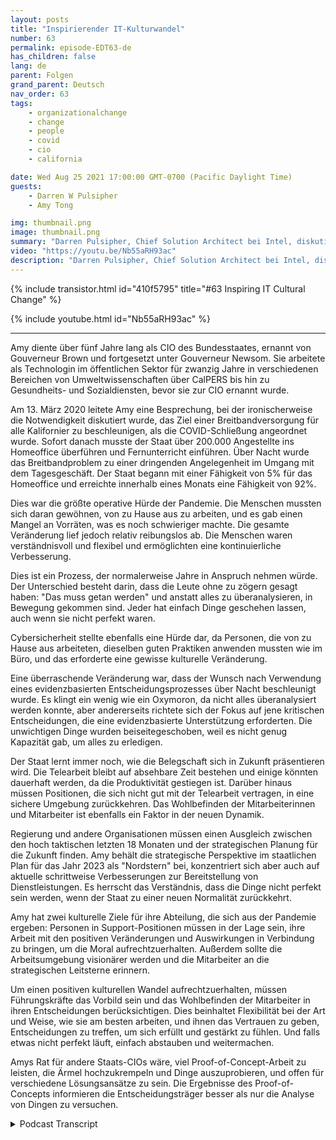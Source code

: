 ```yaml
---
layout: posts
title: "Inspirierender IT-Kulturwandel"
number: 63
permalink: episode-EDT63-de
has_children: false
lang: de
parent: Folgen
grand_parent: Deutsch
nav_order: 63
tags:
    - organizationalchange
    - change
    - people
    - covid
    - cio
    - california

date: Wed Aug 25 2021 17:00:00 GMT-0700 (Pacific Daylight Time)
guests:
    - Darren W Pulsipher
    - Amy Tong

img: thumbnail.png
image: thumbnail.png
summary: "Darren Pulsipher, Chief Solution Architect bei Intel, diskutiert mit Amy Tong, CIO des Bundesstaates Kalifornien, im Zuge der COVID-Pandemie über die inspirierende kulturelle Veränderung."
video: "https://youtu.be/Nb55aRH93ac"
description: "Darren Pulsipher, Chief Solution Architect bei Intel, diskutiert mit Amy Tong, CIO des Bundesstaates Kalifornien, im Zuge der COVID-Pandemie über die inspirierende kulturelle Veränderung."
---
```


<div>
{% include transistor.html id="410f5795" title="#63 Inspiring IT Cultural Change" %}

{% include youtube.html id="Nb55aRH93ac" %}
</div>

---

Amy diente über fünf Jahre lang als CIO des Bundesstaates, ernannt von Gouverneur Brown und fortgesetzt unter Gouverneur Newsom. Sie arbeitete als Technologin im öffentlichen Sektor für zwanzig Jahre in verschiedenen Bereichen von Umweltwissenschaften über CalPERS bis hin zu Gesundheits- und Sozialdiensten, bevor sie zur CIO ernannt wurde.

Am 13. März 2020 leitete Amy eine Besprechung, bei der ironischerweise die Notwendigkeit diskutiert wurde, das Ziel einer Breitbandversorgung für alle Kalifornier zu beschleunigen, als die COVID-Schließung angeordnet wurde. Sofort danach musste der Staat über 200.000 Angestellte ins Homeoffice überführen und Fernunterricht einführen. Über Nacht wurde das Breitbandproblem zu einer dringenden Angelegenheit im Umgang mit dem Tagesgeschäft. Der Staat begann mit einer Fähigkeit von 5% für das Homeoffice und erreichte innerhalb eines Monats eine Fähigkeit von 92%.

Dies war die größte operative Hürde der Pandemie. Die Menschen mussten sich daran gewöhnen, von zu Hause aus zu arbeiten, und es gab einen Mangel an Vorräten, was es noch schwieriger machte. Die gesamte Veränderung lief jedoch relativ reibungslos ab. Die Menschen waren verständnisvoll und flexibel und ermöglichten eine kontinuierliche Verbesserung.

Dies ist ein Prozess, der normalerweise Jahre in Anspruch nehmen würde. Der Unterschied besteht darin, dass die Leute ohne zu zögern gesagt haben: "Das muss getan werden" und anstatt alles zu überanalysieren, in Bewegung gekommen sind. Jeder hat einfach Dinge geschehen lassen, auch wenn sie nicht perfekt waren.

Cybersicherheit stellte ebenfalls eine Hürde dar, da Personen, die von zu Hause aus arbeiteten, dieselben guten Praktiken anwenden mussten wie im Büro, und das erforderte eine gewisse kulturelle Veränderung.

Eine überraschende Veränderung war, dass der Wunsch nach Verwendung eines evidenzbasierten Entscheidungsprozesses über Nacht beschleunigt wurde. Es klingt ein wenig wie ein Oxymoron, da nicht alles überanalysiert werden konnte, aber andererseits richtete sich der Fokus auf jene kritischen Entscheidungen, die eine evidenzbasierte Unterstützung erforderten. Die unwichtigen Dinge wurden beiseitegeschoben, weil es nicht genug Kapazität gab, um alles zu erledigen.

Der Staat lernt immer noch, wie die Belegschaft sich in Zukunft präsentieren wird. Die Telearbeit bleibt auf absehbare Zeit bestehen und einige könnten dauerhaft werden, da die Produktivität gestiegen ist. Darüber hinaus müssen Positionen, die sich nicht gut mit der Telearbeit vertragen, in eine sichere Umgebung zurückkehren. Das Wohlbefinden der Mitarbeiterinnen und Mitarbeiter ist ebenfalls ein Faktor in der neuen Dynamik.

Regierung und andere Organisationen müssen einen Ausgleich zwischen den hoch taktischen letzten 18 Monaten und der strategischen Planung für die Zukunft finden. Amy behält die strategische Perspektive im staatlichen Plan für das Jahr 2023 als "Nordstern" bei, konzentriert sich aber auch auf aktuelle schrittweise Verbesserungen zur Bereitstellung von Dienstleistungen. Es herrscht das Verständnis, dass die Dinge nicht perfekt sein werden, wenn der Staat zu einer neuen Normalität zurückkehrt.

Amy hat zwei kulturelle Ziele für ihre Abteilung, die sich aus der Pandemie ergeben: Personen in Support-Positionen müssen in der Lage sein, ihre Arbeit mit den positiven Veränderungen und Auswirkungen in Verbindung zu bringen, um die Moral aufrechtzuerhalten. Außerdem sollte die Arbeitsumgebung visionärer werden und die Mitarbeiter an die strategischen Leitsterne erinnern.

Um einen positiven kulturellen Wandel aufrechtzuerhalten, müssen Führungskräfte das Vorbild sein und das Wohlbefinden der Mitarbeiter in ihren Entscheidungen berücksichtigen. Dies beinhaltet Flexibilität bei der Art und Weise, wie sie am besten arbeiten, und ihnen das Vertrauen zu geben, Entscheidungen zu treffen, um sich erfüllt und gestärkt zu fühlen. Und falls etwas nicht perfekt läuft, einfach abstauben und weitermachen.

Amys Rat für andere Staats-CIOs wäre, viel Proof-of-Concept-Arbeit zu leisten, die Ärmel hochzukrempeln und Dinge auszuprobieren, und offen für verschiedene Lösungsansätze zu sein. Die Ergebnisse des Proof-of-Concepts informieren die Entscheidungsträger besser als nur die Analyse von Dingen zu versuchen.



<details>
<summary> Podcast Transcript </summary>

<p></p>

</details>
